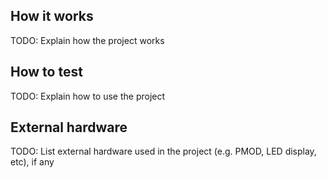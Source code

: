 <!---
This file is used to generate your project datasheet. Please fill in the information below and delete any unused
sections.

You can also include images in this folder and reference them in the markdown. Each image must be less than
512 kb in size, and the combined size of all images must be less than 1 MB.
-->

## How it works

TODO: Explain how the project works

## How to test

TODO: Explain how to use the project

## External hardware

TODO: List external hardware used in the project (e.g. PMOD, LED display, etc), if any
